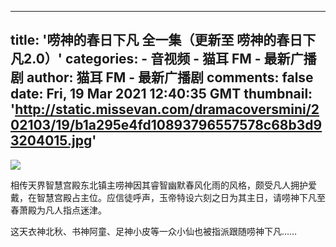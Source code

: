 
---
title: '唠神的春日下凡 全一集（更新至 唠神的春日下凡2.0）'
categories: 
    - 音视频
    - 猫耳 FM - 最新广播剧
author: 猫耳 FM - 最新广播剧
comments: false
date: Fri, 19 Mar 2021 12:40:35 GMT
thumbnail: 'http://static.missevan.com/dramacoversmini/202103/19/b1a295e4fd10893796557578c68b3d93204015.jpg'
---

<div>   
<img src="http://static.missevan.com/dramacoversmini/202103/19/b1a295e4fd10893796557578c68b3d93204015.jpg" referrerpolicy="no-referrer"><br><p>相传天界智慧宫殿东北镇主唠神因其睿智幽默春风化雨的风格，颇受凡人拥护爱戴，在智慧宫殿占主位。应信徒呼声，玉帝特设六刻之日为其主日，请唠神下凡至春萧殿为凡人指点迷津。</p><p>这天衣神北秋、书神阿童、足神小皮等一众小仙也被指派跟随唠神下凡……</p><br>  
</div>
            